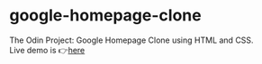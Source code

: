 # google-homepage-clone
The Odin Project: Google Homepage Clone using HTML and CSS.\
Live demo is 👉[here](https://bhornbhaya.github.io/google-homepage/)
